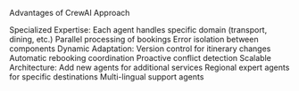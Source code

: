 Advantages of CrewAI Approach

Specialized Expertise:
Each agent handles specific domain (transport, dining, etc.)
Parallel processing of bookings
Error isolation between components
Dynamic Adaptation:
Version control for itinerary changes
Automatic rebooking coordination
Proactive conflict detection
Scalable Architecture:
Add new agents for additional services
Regional expert agents for specific destinations
Multi-lingual support agents

